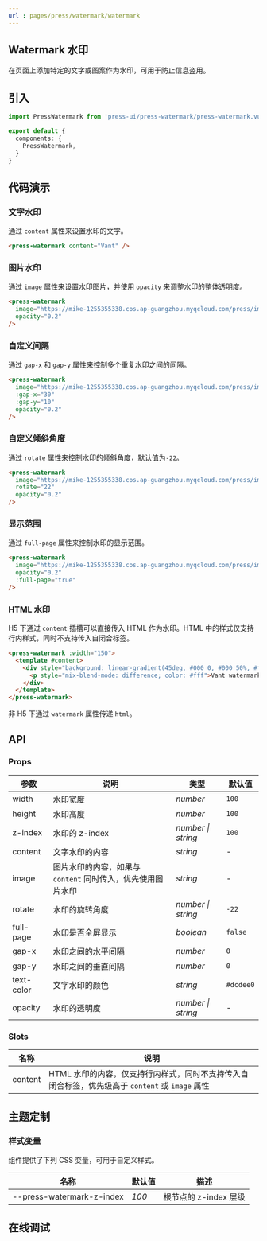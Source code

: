 ```yaml
---
url : pages/press/watermark/watermark
---
```


## Watermark 水印

在页面上添加特定的文字或图案作为水印，可用于防止信息盗用。

## 引入

```ts
import PressWatermark from 'press-ui/press-watermark/press-watermark.vue';

export default {
  components: {
    PressWatermark,
  }
}
```

## 代码演示

### 文字水印

通过 `content` 属性来设置水印的文字。

```html
<press-watermark content="Vant" />
```

### 图片水印

通过 `image` 属性来设置水印图片，并使用 `opacity` 来调整水印的整体透明度。

```html
<press-watermark
  image="https://mike-1255355338.cos.ap-guangzhou.myqcloud.com/press/img/press-ui-full-logo.png"
  opacity="0.2"
/>
```

### 自定义间隔

通过 `gap-x` 和 `gap-y` 属性来控制多个重复水印之间的间隔。

```html
<press-watermark
  image="https://mike-1255355338.cos.ap-guangzhou.myqcloud.com/press/img/press-ui-full-logo.png"
  :gap-x="30"
  :gap-y="10"
  opacity="0.2"
/>
```

### 自定义倾斜角度

通过 `rotate` 属性来控制水印的倾斜角度，默认值为`-22`。

```html
<press-watermark
  image="https://mike-1255355338.cos.ap-guangzhou.myqcloud.com/press/img/press-ui-full-logo.png"
  rotate="22"
  opacity="0.2"
/>
```

### 显示范围

通过 `full-page` 属性来控制水印的显示范围。

```html
<press-watermark
  image="https://mike-1255355338.cos.ap-guangzhou.myqcloud.com/press/img/press-ui-full-logo.png"
  opacity="0.2"
  :full-page="true"
/>
```

### HTML 水印

H5 下通过 `content` 插槽可以直接传入 HTML 作为水印。HTML 中的样式仅支持行内样式，同时不支持传入自闭合标签。

```html
<press-watermark :width="150">
  <template #content>
    <div style="background: linear-gradient(45deg, #000 0, #000 50%, #fff 50%)">
      <p style="mix-blend-mode: difference; color: #fff">Vant watermark</p>
    </div>
  </template>
</press-watermark>
```

非 H5 下通过 `watermark` 属性传递 `html`。

## API

### Props

| 参数       | 说明                                                        | 类型               | 默认值    |
| ---------- | ----------------------------------------------------------- | ------------------ | --------- |
| width      | 水印宽度                                                    | _number_           | `100`     |
| height     | 水印高度                                                    | _number_           | `100`     |
| z-index    | 水印的 z-index                                              | _number \| string_ | `100`     |
| content    | 文字水印的内容                                              | _string_           | -         |
| image      | 图片水印的内容，如果与 `content` 同时传入，优先使用图片水印 | _string_           | -         |
| rotate     | 水印的旋转角度                                              | _number \| string_ | `-22`     |
| full-page  | 水印是否全屏显示                                            | _boolean_          | `false`   |
| gap-x      | 水印之间的水平间隔                                          | _number_           | `0`       |
| gap-y      | 水印之间的垂直间隔                                          | _number_           | `0`       |
| text-color | 文字水印的颜色                                              | _string_           | `#dcdee0` |
| opacity    | 水印的透明度                                                | _number \| string_ | -         |

### Slots

| 名称    | 说明                                                                                            |
| ------- | ----------------------------------------------------------------------------------------------- |
| content | HTML 水印的内容，仅支持行内样式，同时不支持传入自闭合标签，优先级高于 `content` 或 `image` 属性 |

## 主题定制

### 样式变量

组件提供了下列 CSS 变量，可用于自定义样式。

| 名称                      | 默认值 | 描述                  |
| ------------------------- | ------ | --------------------- |
| --press-watermark-z-index | _100_  | 根节点的 z-index 层级 |

## 在线调试

<debug-online />
